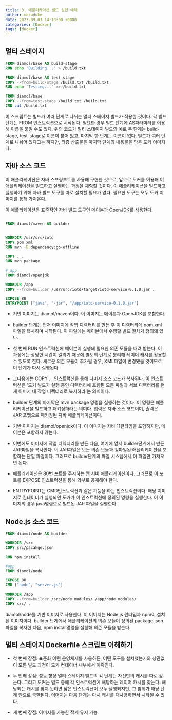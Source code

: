 ```yaml
---
title: 3. 애플리케이션 빌드 실전 예제
author: maruduke
date: 2023-09-03 14:10:00 +0800
categories: [Docker]
tags: [docker]
---
```


## 멀티 스테이지

```Dockerfile
FROM diamol/base AS build-stage
RUN echo 'Building...' > /build.txt

FROM diamol/base AS test-stage
COPY --from=build-stage /build.txt /build.txt
RUN echo 'Testing...' >> /build.txt

FROM diamol/base
COPY --from=test-stage /build.txt /build.txt
CMD cat /build.txt
```

이 스크립트는 빌드가 여러 단계로 나뉘는 멀티 스테이지 빌드가 적용한 것이다. 각 빌드 단계는 FROM 인스트럭션으로 시작된다. 필요한 경우 빌드 단계에 AS파라미터를 이용해 이름을 붙일 수도 있다. 위의 코드가 멀티 스테이지 빌드의 예로 두 단계는 build-stage, test-stage로 이름이 붙어 있고, 마지막 한 단계는 이름이 없다. 빌드가 여러 단계로 나뉘어 있다고는 하지만, 최종 산출물은 마지막 단계의 내용물을 담은 도커 이미지다.



## 자바 소스 코드

이 애플리케이션은 자바 스프링부트를 사용해 구현한 것으로, 앞으로 도커를 이용해 이 애플리케이션을 빌드하고 실행하는 과정을 체험할 것이다. 이 애플리케이션을 빌드하고 실행하기 위해 자바 빌드 도구를 따로 설치할 필요가 없다. 필요한 도구는 모두 도커 이미지를 통해 가져온다. 

이 애플리케이션은 표준적인 자바 빌드 도구인 메이븐과 OpenJDK를 사용한다. 

``` Dockerfile

FROM diamol/maven AS builder


WORKDIR /usr/src/iotd
COPY pom.xml
RUN mvn -B dependency:go-offline

COPY . .
RUN mvn package

# app
FROM diamol/openjdk

WORKDIR /app
COPY --from=builder /usr/src/iotd/target/iotd-service-0.1.0.jar .

EXPOSE 80
ENTRYPOINT ["java", "-jar", "/app/iotd-service-0.1.0.jar"]

```

- 기반 이미지는 diamol/maven이다. 이 이미지는 메이븐과 OpenJDK를 포함한다.
- builder 단계는 먼저 이미지에 작업 디렉터리를 만든 후 이 디렉터리에 pom.xml 파일을 복사하며 시작된다. 이 파일에는 메이븐에서 수행할 빌드 절차가 정의돼 있다.
- 첫 번째 RUN 인스트럭션에 메이븐이 실행돼 필요한 의존 모듈을 내려 받는다. 이 과정에는 상당한 시간이 걸리기 때문에 별도의 단계로 분리해 레이어 캐시를 활용할 수 있도록 한다. 새로운 의존 모듈이 추가될 경우, XML파일이 변경됐을 것이므로 이 단계가 다시 실행된다.
- 그다음에는 COPY . . 인스트럭션을 통해 나머지 소스 코드가 복사된다. 이 인스트럭션은 '도커 빌드가 실행 중인 디렉터리에 포함된 모든 파일과 서브 디렉터리를 현재 이미지 내 작업 디렉터리로 복사하라'는 의미이다.
- builder 단계의 마지막은 mvn package 명령을 실행하는 것이다. 이 명령은 애플리케이션을 빌드하고 패키징하라는 의미다. 입력은 자바 소스 코드이며, 출력은 JAR 포맷으로 패키징된 자바 애플리케이션이다. 
  
  
- 기반 이미지는 diamol/openjdk이다. 이 이미지는 자바 11런타임을 포함하지만, 메이븐은 포함하지 않는다.
- 이번에도 이미지에 작업 디렉터리를 만든 다음, 여기에 앞서 builder단계에서 만든 JAR파일을 복사한다. 이 JAR파일은 모든 의존 모듈과 컴파일된 애플리케이션을 포함하는 단일 파일이다. 그러므로 builder단계의 파일 시스템에서 이 파일만 가져오면 된다.
- 애플리케이션은 80번 포트를 주시하는 웹 서버 애플리케이션이다. 그러므로 이 포트를 EXPOSE 인스트럭션을 통해 외부로 공개해야 한다.
- ENTRYPOINT는 CMD인스트럭션과 같은 기능을 하는 인스트럭션이다. 해당 이미지로 컨테이너가 실행되면 도커가 이 인스트럭션에 정의된 명령을 실행한다. 이 이미지의 경우 java명령으로 빌드된 JAR 파일을 실행한다.

## Node.js 소스 코드



``` Dockerfile
FROM diamol/node AS builder

WORKDIR /src
COPY src/pacakge.json

RUN npm install

#app
FROM diamol/node

EXPOSE 80
CMD ["node", "server.js"]

WORKDIR /app
COPY --from=builder /src/node_modules/ /app/node_modules/
COPY src/ .

```

diamol/node를 기반 이미지로 사용한다. 이 이미지는 Node.js 런타임과 npm이 설치된 이미지이다. builder 단계에서 애플리케이션의 의존 모듈이 정의된 package.json파일을 복사한 다음, npm install명령을 실행해 의존 모듈을 받는다.



## 멀티 스테이지 Dockerfile 스크립트 이해하기

- 첫 번째 장점: 표준화
어떤 운영체제를 사용하든, 어떤 도구를 설치했는지와 상관없이 모든 빌드 과정이 도커 컨테이너 내부에서 이뤄진다.

- 두 번째 장점: 성능 향상
멀티 스테이지 빌드의 각 단계는 자신만의 캐시를 따로 갖는다. 그리고 도커는 빌드 중에 각 인스트럭션에 해당하는 레이어 캐시를 찾는다. 해당되는 캐시를 찾지 못하면 남은 인스트럭션이 모두 실행되지만, 그 범위가 해당 단계 안으로 국한된다. 이어지는 다음 단계는 다시 캐시를 재사용하면서 시작될 수 있다.

- 세 번째 장점: 이미지를 가능한 작게 유지 가능


